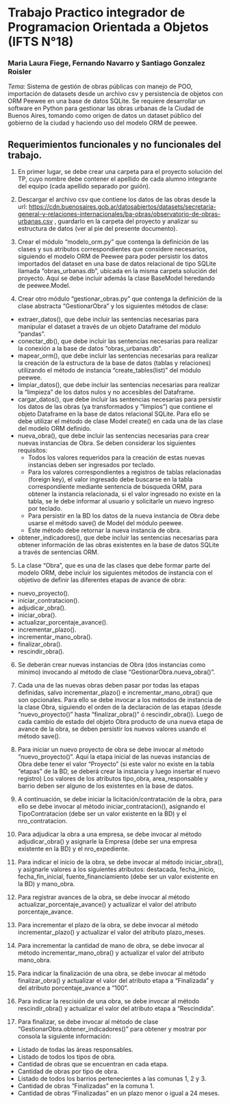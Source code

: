 # Trabajo Practico integrador de Programacion Orientada a Objetos (IFTS N°18)
### Maria Laura Fiege, Fernando Navarro y Santiago Gonzalez Roisler
*Tema:* Sistema de gestión de obras públicas con manejo de POO, importación de datasets desde un archivo csv y persistencia de objetos con ORM Peewee en una base de datos SQLite. Se requiere desarrollar un software en Python para gestionar las obras urbanas de la Ciudad de Buenos Aires, tomando como origen de datos un dataset público del gobierno de la ciudad y haciendo uso del modelo ORM de peewee. 


## Requerimientos funcionales y no funcionales del trabajo.
1. En primer lugar, se debe crear una carpeta para el proyecto solución del TP, cuyo nombre debe contener el apellido de cada alumno integrante del equipo (cada apellido separado por guión).

2. Descargar el archivo csv que contiene los datos de las obras desde la url: https://cdn.buenosaires.gob.ar/datosabiertos/datasets/secretaria-general-y-relaciones-internacionales/ba-obras/observatorio-de-obras-urbanas.csv , guardarlo en la carpeta del proyecto y analizar su estructura de datos (ver al pie del presente documento).

3. Crear el módulo “modelo_orm.py” que contenga la definición de las clases y sus atributos correspondientes que considere necesarios, siguiendo el modelo ORM de Peewee para poder persistir los datos importados del dataset en una base de datos relacional de tipo SQLite llamada “obras_urbanas.db”, ubicada en la misma carpeta solución del proyecto. Aquí se debe incluir además la clase BaseModel heredando de peewee.Model.

4. Crear otro módulo “gestionar_obras.py” que contenga la definición de la clase abstracta “GestionarObra” y los siguientes métodos de clase:
- extraer_datos(), que debe incluir las sentencias necesarias para manipular el dataset a través de un objeto Dataframe del módulo “pandas”.
- conectar_db(), que debe incluir las sentencias necesarias para realizar la conexión a la base de datos “obras_urbanas.db”.
- mapear_orm(), que debe incluir las sentencias necesarias para realizar la creación de la estructura de la base de datos (tablas y relaciones) utilizando el método de instancia “create_tables(list)” del módulo peewee.
- limpiar_datos(), que debe incluir las sentencias necesarias para realizar la “limpieza” de los datos nulos y no accesibles del Dataframe.
- cargar_datos(), que debe incluir las sentencias necesarias para persistir los datos de las obras (ya transformados y “limpios”) que contiene el objeto Dataframe en la base de datos relacional SQLite. Para ello se debe utilizar el método de clase Model create() en cada una de las clase del modelo ORM definido.
- nueva_obra(), que debe incluir las sentencias necesarias para crear nuevas instancias de Obra. Se deben considerar los siguientes requisitos:
    - Todos los valores requeridos para la creación de estas nuevas instancias deben ser ingresados por teclado.
    - Para los valores correspondientes a registros de tablas relacionadas (foreign key), el valor ingresado debe buscarse en la tabla correspondiente mediante sentencia de búsqueda ORM, para obtener la instancia relacionada, si el valor ingresado no existe en la tabla, se le debe informar al usuario y solicitarle un nuevo ingreso por teclado.
    - Para persistir en la BD los datos de la nueva instancia de Obra debe usarse el método save() de Model del módulo peewee.
    - Este método debe retornar la nueva instancia de obra.
- obtener_indicadores(), que debe incluir las sentencias necesarias para obtener información de las obras existentes en la base de datos SQLite a través de sentencias ORM.

5. La clase “Obra”, que es una de las clases que debe formar parte del modelo ORM, debe incluir los siguientes métodos de instancia con el objetivo de definir las diferentes etapas de avance de obra:
- nuevo_proyecto().
- iniciar_contratacion().
- adjudicar_obra().
- iniciar_obra().
- actualizar_porcentaje_avance().
- incrementar_plazo().
- incrementar_mano_obra().
- finalizar_obra().
- rescindir_obra().

6. Se deberán crear nuevas instancias de Obra (dos instancias como mínimo) invocando al método de clase “GestionarObra.nueva_obra()”.

7. Cada una de las nuevas obras deben pasar por todas las etapas definidas, salvo incrementar_plazo() e incrementar_mano_obra() que son opcionales. Para ello se debe invocar a los métodos de instancia de la clase Obra, siguiendo el orden de la declaración de las etapas (desde “nuevo_proyecto()” hasta “finalizar_obra()” ó rescindir_obra()). Luego de cada cambio de estado del objeto Obra producto de una nueva etapa de avance de la obra, se deben persistir los nuevos valores usando el método save().

8. Para iniciar un nuevo proyecto de obra se debe invocar al método “nuevo_proyecto()”. Aquí la etapa inicial de las nuevas instancias de Obra debe tener el valor “Proyecto” (si este valor no existe en la tabla “etapas” de la BD, se deberá crear la instancia y luego insertar el nuevo registro) Los valores de los atributos tipo_obra, area_responsable y barrio deben ser alguno de los existentes en la base de datos.

9. A continuación, se debe iniciar la licitación/contratación de la obra, para ello se debe invocar al método iniciar_contratacion(), asignando el TipoContratacion (debe ser un valor existente en la BD) y el nro_contratacion.

10. Para adjudicar la obra a una empresa, se debe invocar al método adjudicar_obra() y asignarle la Empresa (debe ser una empresa existente en la BD) y el nro_expediente.

11. Para indicar el inicio de la obra, se debe invocar al método iniciar_obra(), y asignarle valores a los siguientes atributos: destacada, fecha_inicio, fecha_fin_inicial, fuente_financiamiento (debe ser un valor existente en la BD) y mano_obra.

12. Para registrar avances de la obra, se debe invocar al método actualizar_porcentaje_avance() y actualizar el valor del atributo porcentaje_avance.

13. Para incrementar el plazo de la obra, se debe invocar al método incrementar_plazo() y actualizar el valor del atributo plazo_meses.

14. Para incrementar la cantidad de mano de obra, se debe invocar al método incrementar_mano_obra() y actualizar el valor del atributo mano_obra.

15. Para indicar la finalización de una obra, se debe invocar al método finalizar_obra() y actualizar el valor del atributo etapa a “Finalizada” y del atributo porcentaje_avance a “100”.

16. Para indicar la rescisión de una obra, se debe invocar al método rescindir_obra() y actualizar el valor del atributo etapa a “Rescindida”.

27. Para finalizar, se debe invocar al método de clase “GestionarObra.obtener_indicadores()” para obtener y mostrar por consola la siguiente información:
- Listado de todas las áreas responsables.
- Listado de todos los tipos de obra.
- Cantidad de obras que se encuentran en cada etapa.
- Cantidad de obras por tipo de obra.
- Listado de todos los barrios pertenecientes a las comunas 1, 2 y 3.
- Cantidad de obras “Finalizadas” en la comuna 1.
- Cantidad de obras “Finalizadas” en un plazo menor o igual a 24 meses.
